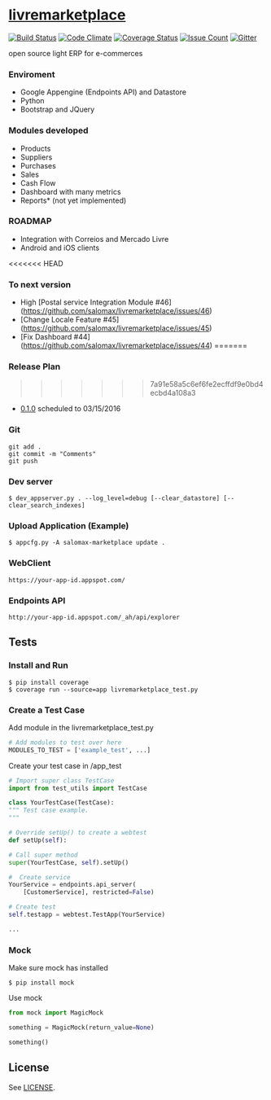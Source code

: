 # [livremarketplace](https://salomax-marketplace.appspot.com)
[![Build Status](https://travis-ci.org/salomax/livremarketplace.svg?branch=master)](https://travis-ci.org/salomax/livremarketplace)
[![Code Climate](https://codeclimate.com/github/salomax/livremarketplace/badges/gpa.svg)](https://codeclimate.com/github/salomax/livremarketplace) [![Coverage Status](https://coveralls.io/repos/github/salomax/livremarketplace/badge.svg?branch=master)](https://coveralls.io/github/salomax/livremarketplace?branch=master) [![Issue Count](https://codeclimate.com/github/salomax/livremarketplace/badges/issue_count.svg)](https://codeclimate.com/github/salomax/livremarketplace) [![Gitter](https://badges.gitter.im/salomax/livremarketplace.svg)](https://gitter.im/salomax/livremarketplace?utm_source=badge&utm_medium=badge&utm_campaign=pr-badge)

open source light ERP for e-commerces

### Enviroment

- Google Appengine (Endpoints API) and Datastore
- Python
- Bootstrap and JQuery

### Modules developed
- Products
- Suppliers
- Purchases
- Sales
- Cash Flow
- Dashboard with many metrics
- Reports* (not yet implemented)

### ROADMAP
- Integration with Correios and Mercado Livre
- Android and iOS clients

<<<<<<< HEAD
### To next version

- High [Postal service Integration Module #46] (https://github.com/salomax/livremarketplace/issues/46)
- [Change Locale Feature #45] (https://github.com/salomax/livremarketplace/issues/45)
- [Fix Dashboard #44] (https://github.com/salomax/livremarketplace/issues/44)
=======
### Release Plan
>>>>>>> 7a91e58a5c6ef6fe2ecffdf9e0bd4ecbd4a108a3

- [0.1.0](https://github.com/salomax/openMarketplace/milestones/0.1.0) scheduled to 03/15/2016
 
### Git

	git add .
	git commit -m "Comments"
	git push

### Dev server

	$ dev_appserver.py . --log_level=debug [--clear_datastore] [--clear_search_indexes]

### Upload Application (Example)

	$ appcfg.py -A salomax-marketplace update .

### WebClient

	https://your-app-id.appspot.com/

### Endpoints API

	http://your-app-id.appspot.com/_ah/api/explorer

## Tests
  
### Install and Run

    $ pip install coverage 
    $ coverage run --source=app livremarketplace_test.py

### Create a Test Case

Add module in the livremarketplace_test.py

```python
# Add modules to test over here
MODULES_TO_TEST = ['example_test', ...]
```

Create your test case in /app_test

```python
# Import super class TestCase
import from test_utils import TestCase

class YourTestCase(TestCase):
""" Test case example.
"""

# Override setUp() to create a webtest
def setUp(self):

# Call super method
super(YourTestCase, self).setUp()

#  Create service
YourService = endpoints.api_server(
    [CustomerService], restricted=False)

# Create test
self.testapp = webtest.TestApp(YourService)    

... 
```

### Mock

Make sure mock has installed

	$ pip install mock
	
Use mock

```python
from mock import MagicMock

something = MagicMock(return_value=None)

something()
```

## License

See [LICENSE](https://github.com/salomax/livremarketplace/blob/master/LICENSE).	
